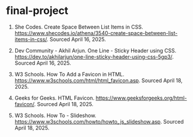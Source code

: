 # final-project

1. She Codes. Create Space Between List Items in CSS. https://www.shecodes.io/athena/3540-create-space-between-list-items-in-css/. Sourced April 16, 2025.

2. Dev Community - Akhil Arjun. One Line - Sticky Header using CSS. https://dev.to/akhilarjun/one-line-sticky-header-using-css-5gp3/. Sourced April 16, 2025.

3. W3 Schools. How To Add a Favicon in HTML. https://www.w3schools.com/html/html_favicon.asp. Sourced April 18, 2025. 

4. Geeks for Geeks. HTML Favicon. https://www.geeksforgeeks.org/html-favicon/. Sourced April 18, 2025.

5. W3 Schools. How To - Slideshow. https://www.w3schools.com/howto/howto_js_slideshow.asp. Sourced April 18, 2025. 